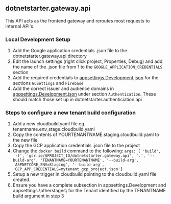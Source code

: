 ﻿## dotnetstarter.gateway.api

This API acts as the frontend gateway and reroutes most requests to internal API's.

### Local Development Setup

1. Add the Google application credentials .json file to the dotnetstarter.gateway.api directory
2. Edit the launch settings (right click project, Properties, Debug) and add the name of the .json file from 1 to the `GOOGLE_APPLICATION_CREDENTIALS` section
3. Add the required credentials to [appsettings.Development.json](./appsettings.Development.json) for the sections `GCSettings` and `Firebase`
4. Add the correct issuer and audience domains in [appsettings.Development.json](./appsettings.Development.json) under section `Authentication`. These should match those set up in dotnetstarter.authenticiation.api

### Steps to configure a new tenant build configuration

1. Add a new cloudbuild.yaml file eg. tenantname.env_stage.cloudbuild.yaml
2. Copy the contents of YOURTENANTNAME.staging.cloudbuild.yaml to the new file
3. Copy the GCP application credentials .json file to the project
4. Change the `docker build` command to the following: 
    `args: [ 'build', '-t', 'gcr.io/$PROJECT_ID/dotnetstarter.gateway.api', '.', '--build-arg', 'TENANTNAME=YOURTENANTNAME', '--build-arg', 'ASPNETCORE_ENV=Staging', '--build-arg', 'GCP_APP_CREDENTIALS=mytenant_gcp_project.json']`
5. Setup a new trigger in cloudbuild pointing to the cloudbuild.yaml file created.
6. Ensure you have a complete subsection in appsettings.Development and appsettings.\otherstages\ for the Tenant identified by the TENANTNAME build argument in step 3
